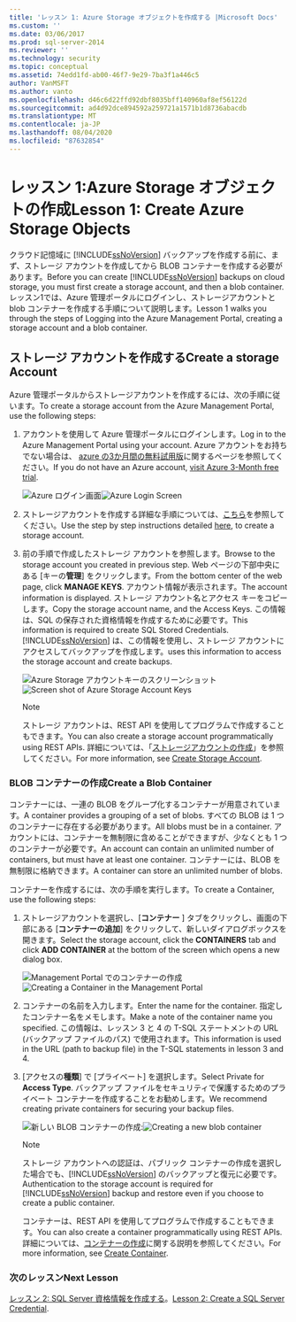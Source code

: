 ```yaml
---
title: 'レッスン 1: Azure Storage オブジェクトを作成する |Microsoft Docs'
ms.custom: ''
ms.date: 03/06/2017
ms.prod: sql-server-2014
ms.reviewer: ''
ms.technology: security
ms.topic: conceptual
ms.assetid: 74edd1fd-ab00-46f7-9e29-7ba3f1a446c5
author: VanMSFT
ms.author: vanto
ms.openlocfilehash: d46c6d22ffd92dbf8035bff140960af8ef56122d
ms.sourcegitcommit: ad4d92dce894592a259721a1571b1d8736abacdb
ms.translationtype: MT
ms.contentlocale: ja-JP
ms.lasthandoff: 08/04/2020
ms.locfileid: "87632854"
---
```

# <a name="lesson-1-create-azure-storage-objects"></a><span data-ttu-id="b2ba3-102">レッスン 1:Azure Storage オブジェクトの作成</span><span class="sxs-lookup"><span data-stu-id="b2ba3-102">Lesson 1: Create Azure Storage Objects</span></span>
  <span data-ttu-id="b2ba3-103">クラウド記憶域に [!INCLUDE[ssNoVersion](../includes/ssnoversion-md.md)] バックアップを作成する前に、まず、ストレージ アカウントを作成してから BLOB コンテナーを作成する必要があります。</span><span class="sxs-lookup"><span data-stu-id="b2ba3-103">Before you can create [!INCLUDE[ssNoVersion](../includes/ssnoversion-md.md)] backups on cloud storage, you must first create a storage account, and then a blob container.</span></span> <span data-ttu-id="b2ba3-104">レッスン1では、Azure 管理ポータルにログインし、ストレージアカウントと blob コンテナーを作成する手順について説明します。</span><span class="sxs-lookup"><span data-stu-id="b2ba3-104">Lesson 1 walks you through the steps of Logging into the Azure Management Portal, creating a storage account and a blob container.</span></span>  
  
## <a name="create-a-storage-account"></a><span data-ttu-id="b2ba3-105">ストレージ アカウントを作成する</span><span class="sxs-lookup"><span data-stu-id="b2ba3-105">Create a storage Account</span></span>  
 <span data-ttu-id="b2ba3-106">Azure 管理ポータルからストレージアカウントを作成するには、次の手順に従います。</span><span class="sxs-lookup"><span data-stu-id="b2ba3-106">To create a storage account from the Azure Management Portal, use the following steps:</span></span>  
  
1.  <span data-ttu-id="b2ba3-107">アカウントを使用して Azure 管理ポータルにログインします。</span><span class="sxs-lookup"><span data-stu-id="b2ba3-107">Log in to the Azure Management Portal using your account.</span></span> <span data-ttu-id="b2ba3-108">Azure アカウントをお持ちでない場合は、 [azure の3か月間の無料試用版](https://go.microsoft.com/fwlink/?LinkId=271927)に関するページを参照してください。</span><span class="sxs-lookup"><span data-stu-id="b2ba3-108">If you do not have an Azure account, [visit Azure 3-Month free trial](https://go.microsoft.com/fwlink/?LinkId=271927).</span></span>  
  
     <span data-ttu-id="b2ba3-109">![Azure ログイン画面](../../2014/tutorials/media/windowazurelogin-backuptocloud.gif "Azure ログイン画面")</span><span class="sxs-lookup"><span data-stu-id="b2ba3-109">![Azure Login Screen](../../2014/tutorials/media/windowazurelogin-backuptocloud.gif "Azure Login Screen")</span></span>  
  
2.  <span data-ttu-id="b2ba3-110">ストレージアカウントを作成する詳細な手順については、[こちら](https://go.microsoft.com/fwlink/?LinkId=271926)を参照してください。</span><span class="sxs-lookup"><span data-stu-id="b2ba3-110">Use the step by step instructions detailed [here](https://go.microsoft.com/fwlink/?LinkId=271926), to create a storage account.</span></span>  
  
3.  <span data-ttu-id="b2ba3-111">前の手順で作成したストレージ アカウントを参照します。</span><span class="sxs-lookup"><span data-stu-id="b2ba3-111">Browse to the storage account you created in previous step.</span></span> <span data-ttu-id="b2ba3-112">Web ページの下部中央にある [キーの**管理**] をクリックします。</span><span class="sxs-lookup"><span data-stu-id="b2ba3-112">From the bottom center of the web page, click **MANAGE KEYS**.</span></span> <span data-ttu-id="b2ba3-113">アカウント情報が表示されます。</span><span class="sxs-lookup"><span data-stu-id="b2ba3-113">The account information is displayed.</span></span> <span data-ttu-id="b2ba3-114">ストレージ アカウント名とアクセス キーをコピーします。</span><span class="sxs-lookup"><span data-stu-id="b2ba3-114">Copy the storage account name, and the Access Keys.</span></span> <span data-ttu-id="b2ba3-115">この情報は、SQL の保存された資格情報を作成するために必要です。</span><span class="sxs-lookup"><span data-stu-id="b2ba3-115">This information is required to create SQL Stored Credentials.</span></span> [!INCLUDE[ssNoVersion](../includes/ssnoversion-md.md)] <span data-ttu-id="b2ba3-116">は、この情報を使用し、ストレージ アカウントにアクセスしてバックアップを作成します。</span><span class="sxs-lookup"><span data-stu-id="b2ba3-116">uses this information to access the storage account and create backups.</span></span>  
  
     <span data-ttu-id="b2ba3-117">![Azure Storage アカウントキーのスクリーンショット](../../2014/tutorials/media/manageaccesskeys-backuptocloud.gif "Azure Storage アカウントキーのスクリーンショット")</span><span class="sxs-lookup"><span data-stu-id="b2ba3-117">![Screen shot of Azure Storage Account Keys](../../2014/tutorials/media/manageaccesskeys-backuptocloud.gif "Screen shot of Azure Storage Account Keys")</span></span>  
  
    > [!NOTE]  
    >  <span data-ttu-id="b2ba3-118">ストレージ アカウントは、REST API を使用してプログラムで作成することもできます。</span><span class="sxs-lookup"><span data-stu-id="b2ba3-118">You can also create a storage account programmatically using REST APIs.</span></span> <span data-ttu-id="b2ba3-119">詳細については、「[ストレージアカウントの作成](https://go.microsoft.com/fwlink/?LinkId=271928)」を参照してください。</span><span class="sxs-lookup"><span data-stu-id="b2ba3-119">For more information, see [Create Storage Account](https://go.microsoft.com/fwlink/?LinkId=271928).</span></span>  
  
### <a name="create-a-blob-container"></a><span data-ttu-id="b2ba3-120">BLOB コンテナーの作成</span><span class="sxs-lookup"><span data-stu-id="b2ba3-120">Create a Blob Container</span></span>  
 <span data-ttu-id="b2ba3-121">コンテナーには、一連の BLOB をグループ化するコンテナーが用意されています。</span><span class="sxs-lookup"><span data-stu-id="b2ba3-121">A container provides a grouping of a set of blobs.</span></span> <span data-ttu-id="b2ba3-122">すべての BLOB は 1 つのコンテナーに存在する必要があります。</span><span class="sxs-lookup"><span data-stu-id="b2ba3-122">All blobs must be in a container.</span></span> <span data-ttu-id="b2ba3-123">アカウントには、コンテナーを無制限に含めることができますが、少なくとも 1 つのコンテナーが必要です。</span><span class="sxs-lookup"><span data-stu-id="b2ba3-123">An account can contain an unlimited number of containers, but must have at least one container.</span></span> <span data-ttu-id="b2ba3-124">コンテナーには、BLOB を無制限に格納できます。</span><span class="sxs-lookup"><span data-stu-id="b2ba3-124">A container can store an unlimited number of blobs.</span></span>  
  
 <span data-ttu-id="b2ba3-125">コンテナーを作成するには、次の手順を実行します。</span><span class="sxs-lookup"><span data-stu-id="b2ba3-125">To create a Container, use the following steps:</span></span>  
  
1.  <span data-ttu-id="b2ba3-126">ストレージアカウントを選択し、[**コンテナー** ] タブをクリックし、画面の下部にある [**コンテナーの追加**] をクリックして、新しいダイアログボックスを開きます。</span><span class="sxs-lookup"><span data-stu-id="b2ba3-126">Select the storage account, click the **CONTAINERS** tab and click **ADD CONTAINER** at the bottom of the screen which opens a new dialog box.</span></span>  
  
     <span data-ttu-id="b2ba3-127">![Management Portal でのコンテナーの作成](../../2014/tutorials/media/backuptocloud.gif "Management Portal でのコンテナーの作成")</span><span class="sxs-lookup"><span data-stu-id="b2ba3-127">![Creating a Container in the Management Portal](../../2014/tutorials/media/backuptocloud.gif "Creating a Container in the Management Portal")</span></span>  
  
2.  <span data-ttu-id="b2ba3-128">コンテナーの名前を入力します。</span><span class="sxs-lookup"><span data-stu-id="b2ba3-128">Enter the name for the container.</span></span> <span data-ttu-id="b2ba3-129">指定したコンテナー名をメモします。</span><span class="sxs-lookup"><span data-stu-id="b2ba3-129">Make a note of the container name you specified.</span></span> <span data-ttu-id="b2ba3-130">この情報は、レッスン 3 と 4 の T-SQL ステートメントの URL (バックアップ ファイルのパス) で使用されます。</span><span class="sxs-lookup"><span data-stu-id="b2ba3-130">This information is used in the URL (path to backup file) in the T-SQL statements in lesson 3 and 4.</span></span>  
  
3.  <span data-ttu-id="b2ba3-131">[アクセスの**種類**] で [プライベート] を選択します。</span><span class="sxs-lookup"><span data-stu-id="b2ba3-131">Select Private for **Access Type**.</span></span> <span data-ttu-id="b2ba3-132">バックアップ ファイルをセキュリティで保護するためのプライベート コンテナーを作成することをお勧めします。</span><span class="sxs-lookup"><span data-stu-id="b2ba3-132">We recommend creating private containers for securing your backup files.</span></span>  
  
     <span data-ttu-id="b2ba3-133">![新しい BLOB コンテナーの作成:](../../2014/tutorials/media/backuptocloud-newblobcontainer.gif "新しい BLOB コンテナーの作成:")</span><span class="sxs-lookup"><span data-stu-id="b2ba3-133">![Creating a new blob container](../../2014/tutorials/media/backuptocloud-newblobcontainer.gif "Creating a new blob container")</span></span>  
  
    > [!NOTE]  
    >  <span data-ttu-id="b2ba3-134">ストレージ アカウントへの認証は、パブリック コンテナーの作成を選択した場合でも、[!INCLUDE[ssNoVersion](../includes/ssnoversion-md.md)] のバックアップと復元に必要です。</span><span class="sxs-lookup"><span data-stu-id="b2ba3-134">Authentication to the storage account is required for [!INCLUDE[ssNoVersion](../includes/ssnoversion-md.md)] backup and restore even if you choose to create a public container.</span></span>  
    >   
    >  <span data-ttu-id="b2ba3-135">コンテナーは、REST API を使用してプログラムで作成することもできます。</span><span class="sxs-lookup"><span data-stu-id="b2ba3-135">You can also create a container programmatically using REST APIs.</span></span> <span data-ttu-id="b2ba3-136">詳細については、[コンテナーの作成](https://go.microsoft.com/fwlink/?LinkId=271946)に関する説明を参照してください。</span><span class="sxs-lookup"><span data-stu-id="b2ba3-136">For more information, see [Create Container](https://go.microsoft.com/fwlink/?LinkId=271946).</span></span>  
  
### <a name="next-lesson"></a><span data-ttu-id="b2ba3-137">次のレッスン</span><span class="sxs-lookup"><span data-stu-id="b2ba3-137">Next Lesson</span></span>  
 <span data-ttu-id="b2ba3-138">[レッスン 2: SQL Server 資格情報を作成する](../../2014/tutorials/lesson-2-create-a-sql-server-credential.md)。</span><span class="sxs-lookup"><span data-stu-id="b2ba3-138">[Lesson 2: Create a SQL Server Credential](../../2014/tutorials/lesson-2-create-a-sql-server-credential.md).</span></span>  
  
  
